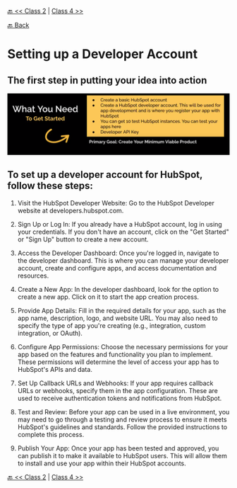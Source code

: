 [🔙 << Class 2](../02_Class/02_Class.md) | [Class 4 >>](../04_Class/04_Class.md)

[🔙 Back](../../README.md)


# Setting up a Developer Account
## The first step in putting your idea into action
<img src="../assets/GetStarted.png" alt="Difference" width="800" height="">

## To set up a developer account for HubSpot, follow these steps:

1. Visit the HubSpot Developer Website: Go to the HubSpot Developer website at developers.hubspot.com.

2. Sign Up or Log In: If you already have a HubSpot account, log in using your credentials. If you don't have an account, click on the "Get Started" or "Sign Up" button to create a new account.

3. Access the Developer Dashboard: Once you're logged in, navigate to the developer dashboard. This is where you can manage your developer account, create and configure apps, and access documentation and resources.

4. Create a New App: In the developer dashboard, look for the option to create a new app. Click on it to start the app creation process.

5. Provide App Details: Fill in the required details for your app, such as the app name, description, logo, and website URL. You may also need to specify the type of app you're creating (e.g., integration, custom integration, or OAuth).

6. Configure App Permissions: Choose the necessary permissions for your app based on the features and functionality you plan to implement. These permissions will determine the level of access your app has to HubSpot's APIs and data.

7. Set Up Callback URLs and Webhooks: If your app requires callback URLs or webhooks, specify them in the app configuration. These are used to receive authentication tokens and notifications from HubSpot.

8. Test and Review: Before your app can be used in a live environment, you may need to go through a testing and review process to ensure it meets HubSpot's guidelines and standards. Follow the provided instructions to complete this process.

9. Publish Your App: Once your app has been tested and approved, you can publish it to make it available to HubSpot users. This will allow them to install and use your app within their HubSpot accounts.



[🔙 << Class 2](../02_Class/02_Class.md) | [Class 4 >>](../04_Class/04_Class.md)
